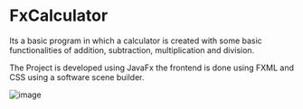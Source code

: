 # FxCalculator
Its a basic program in which a calculator is created with  some basic functionalities of addition, subtraction, multiplication and division.

The Project is developed using JavaFx the frontend is done using FXML and CSS using a software scene builder.

![image](https://github.com/Namanpam22/FxCalculator/assets/82016166/f6e5f055-86f7-4787-8314-e3c62df32619)
